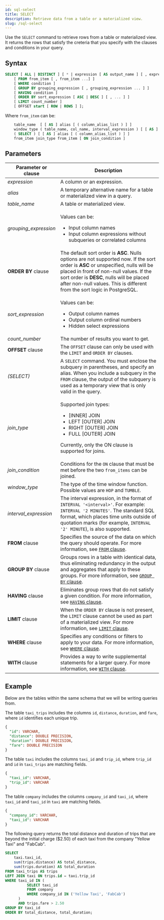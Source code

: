 ```yaml
---
id: sql-select
title: SELECT
description: Retrieve data from a table or a materialized view. 
slug: /sql-select
---
```


Use the `SELECT` command to retrieve rows from a table or materialized view. It returns the rows that satisfy the creteria that you specify with the clauses and conditions in your query.

## Syntax

```sql
SELECT [ ALL | DISTINCT ] [ * | expression [ AS output_name ] [ , expression [ AS output_name ] ... ] ]
    [ FROM from_item [ , from_item ...] ]
    [ WHERE condition ]
    [ GROUP BY grouping_expression [ , grouping_expression ... ] ]
    [ HAVING condition ]
    [ ORDER BY sort_expression [ ASC | DESC ] [ , ... ] ]
    [ LIMIT count_number ]
    [ OFFSET start [ ROW | ROWS ] ];
```
Where `from_item` can be:
```sql
    table_name  [ [ AS ] alias [ ( column_alias_list ) ] ]
    window_type ( table_name, col_name, interval_expression ) [ [ AS ] alias [ ( column_alias_list ) ] ] 
    ( SELECT ) [ [ AS ] alias [ ( column_alias_list ) ] ] 
    from_item join_type from_item [ ON join_condition ]
```

## Parameters

|Parameter or clause        | Description           |
|---------------------------|-----------------------|
|*expression*               |A column or an expression.|
|*alias*                    |A temporary alternative name for a table or materialized view in a query.|
|*table_name*                    |A table or materialized view.|
|*grouping_expression*      |<p>Values can be:</p><ul><li>Input column names</li><li>Input column expressions without subqueries or correlated columns</li></ul>|
|**ORDER BY** clause        | The default sort order is **ASC**. Nulls options are not supported now. If the sort order is **ASC** or unspecified, nulls will be placed in front of non-null values. If the sort order is **DESC**, nulls will be placed after non-null values. This is different from the sort logic in PostgreSQL.|
|*sort_expression*          |<p>Values can be:</p><ul><li>Output column names</li><li>Output column ordinal numbers</li><li>Hidden select expressions</li></ul>|
|*count_number*                    |The number of results you want to get. |
|**OFFSET** clause          |The `OFFSET` clause can only be used with the `LIMIT` and `ORDER BY` clauses.|
|*(SELECT)*                   |A `SELECT` command. You must enclose the subquery in parentheses, and specify an alias. When you include a subquery in the `FROM` clause, the output of the subquery is used as a temporary view that is only valid in the query.|
|*join_type*                |<p>Supported join types:</p> <ul><li>[INNER] JOIN</li><li>LEFT [OUTER] JOIN</li><li>RIGHT [OUTER] JOIN</li><li>FULL [OUTER] JOIN</li></ul><p>Currently, only the ON clause is supported for joins.</p>|
|*join_condition*           |Conditions for the `ON` clause that must be met before the two `from_items` can be joined.|
|*window_type*              |The type of the time window function. Possible values are `HOP` and `TUMBLE`.|
|*interval_expression*      |The interval expression, in the format of `INTERVAL '<interval>'`. For example: `INTERVAL '2 MINUTES'`. The standard SQL format, which places time units outside of quotation marks (for example, `INTERVAL '2' MINUTE`), is also supported. |
|**FROM** clause           | Specifies the source of the data on which the query should operate. For more information, see [`FROM` clause](/sql/query-syntax/query-syntax-from-clause.md). |
|**GROUP BY** clause           | Groups rows in a table with identical data, thus eliminating redundancy in the output and aggregates that apply to these groups. For more information, see [`GROUP BY` clause](/sql/query-syntax/query-syntax-group-by-clause.md). |
|**HAVING** clause           | Eliminates group rows that do not satisfy a given condition. For more information, see [`HAVING` clause](/sql/query-syntax/query-syntax-having-clause.md). |
|**LIMIT** clause           | When the `ORDER BY` clause is not present, the `LIMIT` clause cannot be used as part of a materialized view. For more information, see [`LIMIT` clause](/sql/query-syntax/query-syntax-limit-clause.md).|
|**WHERE** clause           | Specifies any conditions or filters to apply to your data. For more information, see [`WHERE` clause](/sql/query-syntax/query-syntax-where-clause.md). |
|**WITH** clause           | Provides a way to write supplemental statements for a larger query. For more information, see [`WITH` clause](/sql/query-syntax/query-syntax-with-clause.md). |


## Example
Below are the tables within the same schema that we will be writing queries from. 

The table `taxi_trips` includes the columns `id`, `distance`, `duration`, and `fare`, where `id` identifies each unique trip.
```sql
{
  "id": VARCHAR,
  "distance": DOUBLE PRECISION,
  "duration": DOUBLE PRECISION,
  "fare": DOUBLE PRECISION
}
```

The table `taxi` includes the columns `taxi_id` and `trip_id`, where `trip_id` and `id` in `taxi_trips` are matching fields.
```sql
{
  "taxi_id": VARCHAR,
  "trip_id": VARCHAR
}
```

The table `company` includes the columns `company_id` and `taxi_id`, where `taxi_id` and `taxi_id` in `taxi` are matching fields. 
```sql
{
  "company_id": VARCHAR,
  "taxi_id": VARCHAR
}
```

The following query returns the total distance and duration of trips that are beyond the initial charge ($2.50) of each taxi from the company "Yellow Taxi" and "FabCab". 
```sql
SELECT 
    taxi.taxi_id, 
    sum(trips.distance) AS total_distance, 
    sum(trips.duration) AS total_duration
FROM taxi_trips AS trips
LEFT JOIN taxi ON trips.id = taxi.trip_id
WHERE taxi_id IN (
          SELECT taxi_id
          FROM company
          WHERE company_id IN ('Yellow Taxi', 'FabCab')
      )
      AND trips.fare > 2.50
GROUP BY taxi_id
ORDER BY total_distance, total_duration;
```
